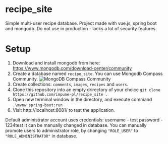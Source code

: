 # recipe_site
Simple multi-user recipe database. Project made with vue.js, spring boot and mongodb. Do not use in production - lacks a lot of security features.

# Setup
1. Download and install mongodb from here: https://www.mongodb.com/download-center/community
2. Create a database named `recipe_site`. You can use Mongodb Compass Community.
![MongoDB Compass Community](https://imgur.com/2NrzIW2)
3. Create collections: `comments`, `images`, `recipes` and `users`. 
4. Clone this repository into an empty drirectory of your choice `git clone https://github.com/impune-pl/recipe_site .`
5. Open new terminal window in the directory, and execute command `.\mvnw spring-boot:run`
6. Visit http://localhost:8081/ to test the application.

Default administrator account uses credentials:
username - test
password - 1234test
It can be manually changed in database. You can manually promote users to administrator role, by changing `"ROLE_USER"` to `"ROLE_ADMINISTRATOR"` in database.
